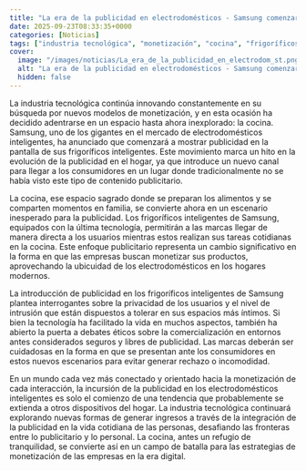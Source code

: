 ```yaml
---
title: "La era de la publicidad en electrodomésticos - Samsung comenzará a mostrar publicidad en la pantalla de sus frigoríficos inteligentes"
date: 2025-09-23T08:33:35+0000
categories: [Noticias]
tags: ["industria tecnológica", "monetización", "cocina", "frigoríficos inteligentes", "publicidad", "electrodomésticos inteligentes", "marcas", "usuarios", "tecnología", "hogares modernos", "privacidad", "intrusión", "comercilización", "marcas", "consumidores", "tendencia"]
cover:
  image: "/images/noticias/La_era_de_la_publicidad_en_electrodom_st.png"
  alt: "La era de la publicidad en electrodomésticos - Samsung comenzará a mostrar publicidad en la pantalla de sus frigoríficos inteligentes"
  hidden: false
---
```


La industria tecnológica continúa innovando constantemente en su búsqueda por nuevos modelos de monetización, y en esta ocasión ha decidido adentrarse en un espacio hasta ahora inexplorado: la cocina. Samsung, uno de los gigantes en el mercado de electrodomésticos inteligentes, ha anunciado que comenzará a mostrar publicidad en la pantalla de sus frigoríficos inteligentes. Este movimiento marca un hito en la evolución de la publicidad en el hogar, ya que introduce un nuevo canal para llegar a los consumidores en un lugar donde tradicionalmente no se había visto este tipo de contenido publicitario.

La cocina, ese espacio sagrado donde se preparan los alimentos y se comparten momentos en familia, se convierte ahora en un escenario inesperado para la publicidad. Los frigoríficos inteligentes de Samsung, equipados con la última tecnología, permitirán a las marcas llegar de manera directa a los usuarios mientras estos realizan sus tareas cotidianas en la cocina. Este enfoque publicitario representa un cambio significativo en la forma en que las empresas buscan monetizar sus productos, aprovechando la ubicuidad de los electrodomésticos en los hogares modernos.

La introducción de publicidad en los frigoríficos inteligentes de Samsung plantea interrogantes sobre la privacidad de los usuarios y el nivel de intrusión que están dispuestos a tolerar en sus espacios más íntimos. Si bien la tecnología ha facilitado la vida en muchos aspectos, también ha abierto la puerta a debates éticos sobre la comercialización en entornos antes considerados seguros y libres de publicidad. Las marcas deberán ser cuidadosas en la forma en que se presentan ante los consumidores en estos nuevos escenarios para evitar generar rechazo o incomodidad.

En un mundo cada vez más conectado y orientado hacia la monetización de cada interacción, la incursión de la publicidad en los electrodomésticos inteligentes es solo el comienzo de una tendencia que probablemente se extienda a otros dispositivos del hogar. La industria tecnológica continuará explorando nuevas formas de generar ingresos a través de la integración de la publicidad en la vida cotidiana de las personas, desafiando las fronteras entre lo publicitario y lo personal. La cocina, antes un refugio de tranquilidad, se convierte así en un campo de batalla para las estrategias de monetización de las empresas en la era digital.
